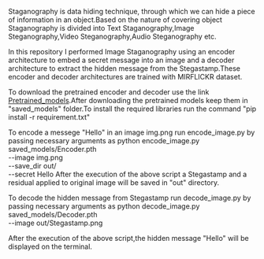 Staganography is data hiding technique, through which we can hide a piece of information in an object.Based on the nature of covering object Staganography is divided into Text Staganography,Image Steganography,Video Steganography,Audio Steganography etc.


In this repository I performed Image Staganography using an encoder architecture to embed a secret message into an image and a decoder architecture to extract the hidden message from the Stegastamp.These encoder and decoder architectures are trained with MIRFLICKR dataset.

To download the pretrained encoder and decoder use the link [Pretrained_models](https://drive.google.com/drive/folders/102Gws6tW6zlAMpr7cYTG_0JE1mDaJWF9?usp=sharing).After downloading the pretrained models keep them in "saved_models" folder.To install the required libraries run the command "pip install -r requirement.txt"


To encode a messege "Hello" in an image img.png run encode_image.py by passing necessary arguments as
    python encode_image.py \
    saved_models/Encoder.pth \
  --image img.png  \
  --save_dir out/ \
  --secret Hello
  After the execution of the above script a Stegastamp and a residual applied to original image will be saved in "out" directory.
  
  
  
  
To decode the hidden message from Stegastamp run decode_image.py by passing necessary arguments as 
    python decode_image.py \
    saved_models/Decoder.pth \
    --image out/Stegastamp.png
   
 After the execution of the above script,the hidden message "Hello" will be displayed on the terminal.
    
    
